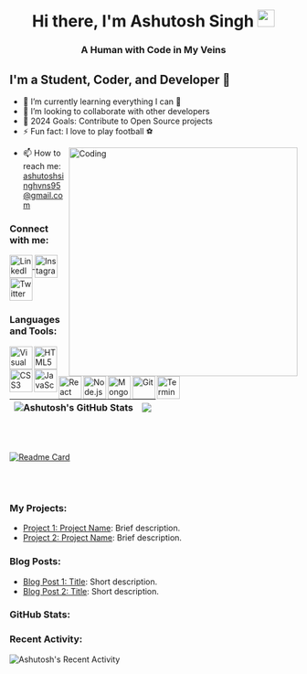 <h1 align="center">Hi there, I'm Ashutosh Singh <img src="https://raw.githubusercontent.com/MartinHeinz/MartinHeinz/master/wave.gif" width="30px"></h1>
<h3 align="center">A Human with Code in My Veins</h3>

## I'm a Student, Coder, and Developer 🚀
- 🌱 I’m currently learning everything I can 🤣
- 👯 I’m looking to collaborate with other developers
- 🥅 2024 Goals: Contribute to Open Source projects
- ⚡ Fun fact: I love to play football ⚽

<img align="right" alt="Coding" width="400" src="https://cdn.dribbble.com/users/2646423/screenshots/5507196/computer.gif">

- 📫 How to reach me: [ashutoshsinghvns95@gmail.com](mailto:ashutoshsinghvns95@gmail.com)

<h3 align="left">Connect with me:</h3>
<p align="left">
  <a href="https://www.linkedin.com/in/ashutosh-singh-292b13197/" target="blank">
    <img align="center" src="https://img.icons8.com/color/48/000000/linkedin.png" alt="LinkedIn" height="40" width="40" />
  </a>

  <a href="https://www.instagram.com/your_username" target="blank">
    <img align="center" src="https://img.icons8.com/color/48/FF69B4/instagram-new.png" alt="Instagram" height="40" width="40" />
  </a>

  <a href="https://twitter.com/ASHUTOSH_618" target="blank">
    <img align="center" src="https://img.icons8.com/color/48/1DA1F2/twitter.png" alt="Twitter" height="40" width="40" />
  </a>
  <!-- Add more social media icons and links as needed -->
</p>

### Languages and Tools:

<img align="left" alt="Visual Studio Code" width="40px" src="https://img.icons8.com/color/48/000000/visual-studio-code-2019.png" />
<img align="left" alt="HTML5" width="40px" src="https://img.icons8.com/color/48/000000/html-5.png" />
<img align="left" alt="CSS3" width="40px" src="https://img.icons8.com/color/48/000000/css3.png" />
<img align="left" alt="JavaScript" width="40px" src="https://img.icons8.com/color/48/000000/javascript.png" />
<img align="left" alt="React" width="40px" src="https://img.icons8.com/office/48/000000/react.png" />
<img align="left" alt="Node.js" width="40px" src="https://img.icons8.com/color/48/000000/nodejs.png" />
<img align="left" alt="MongoDB" width="40px" src="https://img.icons8.com/color/48/000000/mongodb.png" />
<img align="left" alt="Git" width="40px" src="https://img.icons8.com/color/48/000000/git.png" />
<img align="left" alt="Terminal" width="40px" src="https://img.icons8.com/fluent/48/000000/console.png" />
<!-- Add more languages and tools icons as needed -->
<br />
<br />


|![Ashutosh's GitHub Stats](https://github-readme-stats.vercel.app/api?username=ashutosh2720&show_icons=true&count_private=true&theme=dark) | <a ><img align="center" src="https://github-readme-stats.vercel.app/api/top-langs/?username=ashutosh2720&layout=compact&theme=dark&hide_border=true" /></a> |
| ------------- | ------------- |

<br/>
<br/>


[![Readme Card](https://github-readme-stats.vercel.app/api/pin/?username=ashutosh2720&repo=anix-cart-ecommerce)](https://github.com/anuraghazra/github-readme-stats)

<br />
<br />

### My Projects:

- [Project 1: Project Name](project-link): Brief description.
- [Project 2: Project Name](project-link): Brief description.
<!-- Add more projects with descriptions and links -->

### Blog Posts:

- [Blog Post 1: Title](blog-post-link): Short description.
- [Blog Post 2: Title](blog-post-link): Short description.
<!-- Add more blog posts with descriptions and links -->

### GitHub Stats:



### Recent Activity:

![Ashutosh's Recent Activity](https://github.com/anuraghazra/github-readme-stats)

